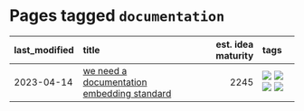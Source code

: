 # Pages tagged `documentation`

|last_modified|title|est. idea maturity|tags
|:---|:---|---:|:---|
|2023-04-14|[we need a documentation embedding standard](../doc-embed-standard.md)|2245|[![](https://img.shields.io/badge/tag-accessibility-dd597e)](../tags/accessibility.md) [![](https://img.shields.io/badge/tag-documentation-b3194)](../tags/documentation.md) [![](https://img.shields.io/badge/tag-standard-34720)](../tags/standard.md) [![](https://img.shields.io/badge/tag-tooling-77485f)](../tags/tooling.md)|